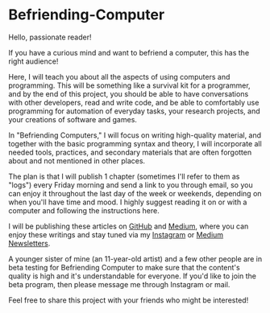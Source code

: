 # Befriending-Computer

Hello, passionate reader!

If you have a curious mind and want to befriend a computer, this has the right audience!

Here, I will teach you about all the aspects of using computers and programming. This will be something like a survival kit for a programmer, and by the end of this project, you should be able to have conversations with other developers, read and write code, and be able to comfortably use programming for automation of everyday tasks, your research projects, and your creations of software and games.

In "Befriending Computers," I will focus on writing high-quality material, and together with the basic programming syntax and theory, I will incorporate all needed tools, practices, and secondary materials that are often forgotten about and not mentioned in other places.

The plan is that I will publish 1 chapter (sometimes I'll refer to them as "logs") every Friday morning and send a link to you through email, so you can enjoy it throughout the last day of the week or weekends, depending on when you'll have time and mood. I highly suggest reading it on or with a computer and following the instructions here.

I will be publishing these articles on [GitHub](https://github.com/umartokyo/Befriending-Computer) and [Medium](https://umarbektokyo.medium.com/list/befriending-computer-5d5de2d10334), where you can enjoy these writings and stay tuned via my [Instagram](https://www.instagram.com/umarbektokyo/) or [Medium Newsletters](https://umarbektokyo.medium.com/subscribe).

A younger sister of mine (an 11-year-old artist) and a few other people are in beta testing for Befriending Computer to make sure that the content's quality is high and it's understandable for everyone. If you'd like to join the beta program, then please message me through Instagram or mail.

Feel free to share this project with your friends who might be interested!